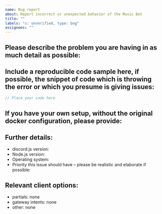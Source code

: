 ```yaml
---
name: Bug report
about: Report incorrect or unexpected behavior of the Music Bot
title: ""
labels: "s: unverified, type: bug"
assignees: ""
---
```


<!-- Use Discord for questions: https://discord.gg/sbySMS7m3v -->

## Please describe the problem you are having in as much detail as possible:

## Include a reproducible code sample here, if possible, the snippet of code which is throwing the error or which you presume is giving issues:

```js
// Place your code here
```
## If you have your own setup, without the original docker configuration, please provide:

## Further details:

- discord.js version:
- Node.js version:
- Operating system:
- Priority this issue should have – please be realistic and elaborate if possible:

## Relevant client options:

- partials: none
- gateway intents: none
- other: none

<!--
Remove the comment and fill out the commit hash if this applies to you:
(While it's not a requirement to test your issue on the master branch, it would make fixing the problem a lot easier for us, so please do so if possible.)

-->
